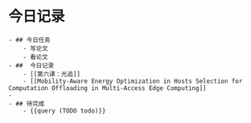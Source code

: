 # 今日记录
	- ## 今日任务
		- 写论文
		- 看论文
	- ##  今日记录
		- [[第六课：光追]]
		- [[Mobility-Aware Energy Optimization in Hosts Selection for Computation Offloading in Multi-Access Edge Computing]]
	-
	- ## 待完成
		- {{query (TODO todo)}}
